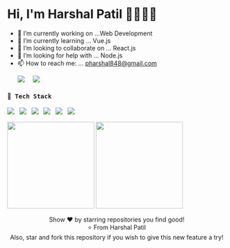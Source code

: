 # Hi, I'm Harshal Patil 👋👨🏻‍💻 
- 🔭 I’m currently working on ...Web Development
- 🌱 I’m currently learning ... Vue.js
- 👯 I’m looking to collaborate on ... React.js
- 🤔 I’m looking for help with ... Node.js
- 📫 How to reach me: ... pharshal848@gmail.com
  <p>
  <a href="www.linkedin.com/in/harshal-patil-dev848"><img src="https://img.shields.io/badge/linkedin-%230077B5.svg?&style=for-the-badge&logo=linkedin&logoColor=white" /></a>&nbsp;&nbsp;&nbsp;&nbsp;
    <a href="https://www.hackerrank.com/harshal848?hr_r=1"><img src="https://img.shields.io/badge/hackerrank-%230077B5.svg?&style=for-the-badge&logo=hackerrank&logoColor=white" /></a>
</p>
  <h4> 🔭<samp> Tech Stack</samp></h4>
  <p >
 <img src="https://img.shields.io/badge/html5%20-%23e34f26.svg?&style=for-the-badge&logo=html5&logoColor=white" />&nbsp;&nbsp;
 <img src="https://img.shields.io/badge/css3%20-%231572B6.svg?&style=for-the-badge&logo=css3&logoColor=white" />&nbsp;&nbsp;
 <img src="https://img.shields.io/badge/javascript%20-%23F7DF1E.svg?&style=for-the-badge&logo=javascript&logoColor=white" />&nbsp;&nbsp;
  <img src="https://img.shields.io/badge/php%20-%23F7DF1E.svg?&style=for-the-badge&logo=php&logoColor=white" />&nbsp;&nbsp;
 <img src="https://img.shields.io/badge/Git%20-%23e34f26.svg?&style=for-the-badge&logo=git&logoColor=white" />&nbsp;&nbsp;
 <img src="https://img.shields.io/badge/Bootstrap%20-%23e34f26.svg?&style=for-the-badge&logo=bootstrap&logoColor=white" />&nbsp;&nbsp;

 </p>
  <p align='left'>
  <img src="https://github-readme-stats.vercel.app/api?username=harshal848&theme=dark&show_icons=true&count_private=true" height="200px" />
  <img src="https://github-readme-stats.vercel.app/api/top-langs/?username=harshal848&theme=tokyonight"  height="200px"/>
</P>
<p align = "center">
  Show ❤️ by starring repositories you find good! <br/>
⭐️ From Harshal Patil <br/>
Also, star and fork this repository if you wish to give this new feature a try! <br/>
</p>
